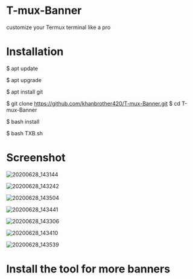# T-mux-Banner
customize your Termux terminal like a pro 

# Installation

$ apt update

$ apt upgrade

$ apt install git

$ git clone https://github.com/khanbrother420/T-mux-Banner.git
$ cd T-mux-Banner

$ bash install

$ bash TXB.sh

# Screenshot


![20200628_143144](https://user-images.githubusercontent.com/53935554/85947250-fcdefa00-b938-11ea-8b19-5a7fcce9e4ef.jpg)


![20200628_143242](https://user-images.githubusercontent.com/53935554/85947272-2861e480-b939-11ea-8bce-3b01c0478fce.jpg)


![20200628_143504](https://user-images.githubusercontent.com/53935554/85947301-5fd09100-b939-11ea-845c-1be252ecb1c3.jpg)


![20200628_143441](https://user-images.githubusercontent.com/53935554/85947313-7b3b9c00-b939-11ea-9171-210f27ea414b.jpg)


![20200628_143306](https://user-images.githubusercontent.com/53935554/85947359-bb028380-b939-11ea-961d-6c21662f798f.jpg)


![20200628_143410](https://user-images.githubusercontent.com/53935554/85947381-d9687f00-b939-11ea-8d58-c5291cdc4f77.jpg)



![20200628_143539](https://user-images.githubusercontent.com/53935554/85947440-3bc17f80-b93a-11ea-905d-02638016d07a.jpg)


# Install the tool for more banners 


